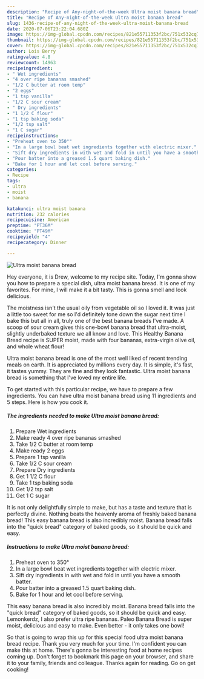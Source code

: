 ```yaml
---
description: "Recipe of Any-night-of-the-week Ultra moist banana bread"
title: "Recipe of Any-night-of-the-week Ultra moist banana bread"
slug: 1436-recipe-of-any-night-of-the-week-ultra-moist-banana-bread
date: 2020-07-06T23:22:04.680Z
image: https://img-global.cpcdn.com/recipes/821e55711353f2bc/751x532cq70/ultra-moist-banana-bread-recipe-main-photo.jpg
thumbnail: https://img-global.cpcdn.com/recipes/821e55711353f2bc/751x532cq70/ultra-moist-banana-bread-recipe-main-photo.jpg
cover: https://img-global.cpcdn.com/recipes/821e55711353f2bc/751x532cq70/ultra-moist-banana-bread-recipe-main-photo.jpg
author: Lois Berry
ratingvalue: 4.8
reviewcount: 14963
recipeingredient:
- " Wet ingredients"
- "4 over ripe bananas smashed"
- "1/2 C butter at room temp"
- "2 eggs"
- "1 tsp vanilla"
- "1/2 C sour cream"
- " Dry ingredients"
- "1 1/2 C flour"
- "1 tsp baking soda"
- "1/2 tsp salt"
- "1 C sugar"
recipeinstructions:
- "Preheat oven to 350°"
- "In a large bowl beat wet ingredients together with electric mixer."
- "Sift dry ingredients in with wet and fold in until you have a smooth batter."
- "Pour batter into a greased 1.5 quart baking dish."
- "Bake for 1 hour and let cool before serving."
categories:
- Recipe
tags:
- ultra
- moist
- banana

katakunci: ultra moist banana 
nutrition: 232 calories
recipecuisine: American
preptime: "PT36M"
cooktime: "PT49M"
recipeyield: "4"
recipecategory: Dinner

---
```



![Ultra moist banana bread](https://img-global.cpcdn.com/recipes/821e55711353f2bc/751x532cq70/ultra-moist-banana-bread-recipe-main-photo.jpg)

Hey everyone, it is Drew, welcome to my recipe site. Today, I'm gonna show you how to prepare a special dish, ultra moist banana bread. It is one of my favorites. For mine, I will make it a bit tasty. This is gonna smell and look delicious.

The moistness isn&#39;t the usual oily from vegetable oil so I loved it. It was just a little too sweet for me so I&#39;d definitely tone down the sugar next time I bake this but all in all, truly one of the best banana breads I&#39;ve made. A scoop of sour cream gives this one-bowl banana bread that ultra-moist, slightly underbaked texture we all know and love. This Healthy Banana Bread recipe is SUPER moist, made with four bananas, extra-virgin olive oil, and whole wheat flour!

Ultra moist banana bread is one of the most well liked of recent trending meals on earth. It is appreciated by millions every day. It is simple, it's fast, it tastes yummy. They are fine and they look fantastic. Ultra moist banana bread is something that I've loved my entire life.


To get started with this particular recipe, we have to prepare a few ingredients. You can have ultra moist banana bread using 11 ingredients and 5 steps. Here is how you cook it.

<!--inarticleads1-->

##### The ingredients needed to make Ultra moist banana bread:

1. Prepare  Wet ingredients
1. Make ready 4 over ripe bananas smashed
1. Take 1/2 C butter at room temp
1. Make ready 2 eggs
1. Prepare 1 tsp vanilla
1. Take 1/2 C sour cream
1. Prepare  Dry ingredients
1. Get 1 1/2 C flour
1. Take 1 tsp baking soda
1. Get 1/2 tsp salt
1. Get 1 C sugar


It is not only delightfully simple to make, but has a taste and texture that is perfectly divine. Nothing beats the heavenly aroma of freshly baked banana bread! This easy banana bread is also incredibly moist. Banana bread falls into the &#34;quick bread&#34; category of baked goods, so it should be quick and easy. 

<!--inarticleads2-->

##### Instructions to make Ultra moist banana bread:

1. Preheat oven to 350°
1. In a large bowl beat wet ingredients together with electric mixer.
1. Sift dry ingredients in with wet and fold in until you have a smooth batter.
1. Pour batter into a greased 1.5 quart baking dish.
1. Bake for 1 hour and let cool before serving.


This easy banana bread is also incredibly moist. Banana bread falls into the &#34;quick bread&#34; category of baked goods, so it should be quick and easy. Lemonkerdz, I also prefer ultra ripe bananas. Paleo Banana Bread is super moist, delicious and easy to make. Even better - it only takes one bowl! 

So that is going to wrap this up for this special food ultra moist banana bread recipe. Thank you very much for your time. I'm confident you can make this at home. There's gonna be interesting food at home recipes coming up. Don't forget to bookmark this page on your browser, and share it to your family, friends and colleague. Thanks again for reading. Go on get cooking!
